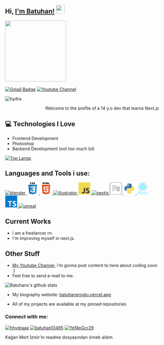 ## Hi, [I'm Batuhan!](https://www.youtube.com/@hydra.officiaI)  <img src="https://media.giphy.com/media/hvRJCLFzcasrR4ia7z/giphy.gif" width="28px" height="28px">

<img src="https://github.com/user-attachments/assets/cdf394b0-5aaa-4691-9196-5034c7c3ff43" width="200" height="200"/>

[![Gmail Badge](https://img.shields.io/badge/batuhaneroglu145@gmail.com-c14438?style=flat-square&logo=Gmail&logoColor=white&link=mailto:batuhaneroglu145@gmail.com)](mailto:batuhaneroglu145@gmail.com) [![Youtube Channel](https://img.shields.io/badge/-Batuhan-c14438?style=flat-square&logo=Youtube&link=https://www.youtube.com/@hydra.officiaI)](https://www.youtube.com/@hydra.officiaI)
<p align="left"> <img src="https://komarev.com/ghpvc/?username=hhydraaa" alt="hydra" /> </p>

<div style="text-align: right">Welcome to the profile of a 14 y.o dev that learns Next.js</div>

## :computer: Technologies I Love
* Frontend Development
* Photoshop
* Backend Development (not too much lol)

[![Top Langs](https://github-readme-stats.vercel.app/api/top-langs/?username=hhydraaa&layout=compact)](https://github.com/anuraghazra/github-readme-stats)

## Languages and Tools i use:
<p align="left"> <a href="https://www.blender.org/" target="_blank" rel="noreferrer"> <img src="https://download.blender.org/branding/community/blender_community_badge_white.svg" alt="blender" width="40" height="40"/> </a> <a href="https://www.w3schools.com/css/" target="_blank" rel="noreferrer"> <img src="https://raw.githubusercontent.com/devicons/devicon/master/icons/css3/css3-original-wordmark.svg" alt="css3" width="40" height="40"/> </a> </a> </a> </a> <a href="https://www.w3.org/html/" target="_blank" rel="noreferrer"> <img src="https://raw.githubusercontent.com/devicons/devicon/master/icons/html5/html5-original-wordmark.svg" alt="html5" width="40" height="40"/> </a> <a href="https://www.adobe.com/in/products/illustrator.html" target="_blank" rel="noreferrer"> <img src="https://www.vectorlogo.zone/logos/adobe_illustrator/adobe_illustrator-icon.svg" alt="illustrator" width="40" height="40"/> </a> <a href="https://developer.mozilla.org/en-US/docs/Web/JavaScript" target="_blank" rel="noreferrer"> <img src="https://raw.githubusercontent.com/devicons/devicon/master/icons/javascript/javascript-original.svg" alt="javascript" width="40" height="40"/> </a> <a href="https://www.mongodb.com/" target="_blank" rel="noreferrer"> </a> <a href="https://nextjs.org/" target="_blank" rel="noreferrer"> <img src="https://cdn.worldvectorlogo.com/logos/nextjs-2.svg" alt="nextjs" width="40" height="40"/> </a>  </a> <a href="https://www.photoshop.com/en" target="_blank" rel="noreferrer"> <img src="https://raw.githubusercontent.com/devicons/devicon/master/icons/photoshop/photoshop-line.svg" alt="photoshop" width="40" height="40"/> </a> </a> <a href="https://www.python.org" target="_blank" rel="noreferrer"> <img src="https://raw.githubusercontent.com/devicons/devicon/master/icons/python/python-original.svg" alt="python" width="40" height="40"/> </a> <a href="https://reactjs.org/" target="_blank" rel="noreferrer"> <img src="https://raw.githubusercontent.com/devicons/devicon/master/icons/react/react-original-wordmark.svg" alt="react" width="40" height="40"/> </a> <a href="https://www.typescriptlang.org/" target="_blank" rel="noreferrer"> <img src="https://raw.githubusercontent.com/devicons/devicon/master/icons/typescript/typescript-original.svg" alt="typescript" width="40" height="40"/> </a> <a href="https://unrealengine.com/" target="_blank" rel="noreferrer"> <img src="https://raw.githubusercontent.com/kenangundogan/fontisto/036b7eca71aab1bef8e6a0518f7329f13ed62f6b/icons/svg/brand/unreal-engine.svg" alt="unreal" width="40" height="40"/> </a> </p>

## Current Works
 * I am a freelancer rn.
 * I'm improving myself in next.js.
 
## Other Stuff
  - [My Youtube Channel](https://www.youtube.com/@hydra.officiaI), i'm gonna post content to here about coding soon :) 
  - Feel free to send e-mail to me.

![Batuhans's github stats](https://github-readme-stats.vercel.app/api?username=hhydraaa&show_icons=true&hide=[%22issues%22])

- My biography website: [batuhaneroglu.vercel.app](https://batuhaneroglu.vercel.app)

- All of my projects are available at my pinned repositories

<h3 align="left">Connect with me:</h3>
<p align="left">
<a href="https://dev.to/hhydraaa" target="blank"><img align="center" src="https://raw.githubusercontent.com/rahuldkjain/github-profile-readme-generator/master/src/images/icons/Social/devto.svg" alt="hhydraaa" height="30" width="40" /></a>
<a href="https://instagram.com/batuhan13485" target="blank"><img align="center" src="https://raw.githubusercontent.com/rahuldkjain/github-profile-readme-generator/master/src/images/icons/Social/instagram.svg" alt="batuhan13485" height="30" width="40" /></a>
<a href="https://discord.gg/Yef4pGcr29" target="blank"><img align="center" src="https://raw.githubusercontent.com/rahuldkjain/github-profile-readme-generator/master/src/images/icons/Social/discord.svg" alt="Yef4pGcr29" height="30" width="40" /></a>
</p>

<p>Kağan Mert İzmir'in readme dosyasından örnek aldım</p>
